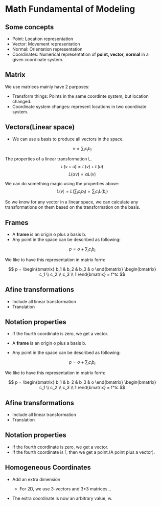 # Math Fundamental of Modeling

## Some concepts

- Point: Location representation
- Vector: Movement representation
- Normal: Orientation representation
- Coordinates: Numerical representation of **point, vector, normal** in a given coordinate system.

## Matrix

We use matrices mainly have 2 purposes:

- Transform things: Points in the same coordinte system, but location changed.
- Coordinate system changes: represent locations in two coordinate system.

## Vectors(Linear space)

- We can use a basis to produce all vectors in the space.

$$v = \sum_i{c_ib_i}$$

The properties of a linear transformation L.
$$L(v+u) = L(v) + L(u)$$
$$L(\alpha v) = \alpha L(v)$$

We can do something magic using the properties above:  
$$L(v) = L(\sum_i{c_ib_i}) = \sum_i{c_iL(b_i)}$$

So we know for any vector in a linear space, we can calculate any transformations on them based on the transformation on the basis.

## Frames

- A **frame** is an origin o plus a basis b.
- Any point in the space can be described as following:  

$$p = o + \sum_i{c_i b_i}$$

We like to have this representation in matrix form:  

$$
p = 
\begin{bmatrix}
b_1 & b_2 & b_3 & o
\end{bmatrix}
\begin{bmatrix}
c_1 \\ 
c_2 \\ 
c_3 \\
1
\end{bmatrix}
= f^tc
$$

## Afine transformations
- Include all linear transformation
- Translation

## Notation properties

- If the fourth coordinate is zero, we get a vector.

- A **frame** is an origin o plus a basis b.
- Any point in the space can be described as following:  

$$p = o + \sum_i{c_i b_i}$$

We like to have this representation in matrix form:  

$$
p = 
\begin{bmatrix}
b_1 & b_2 & b_3 & o
\end{bmatrix}
\begin{bmatrix}
c_1 \\ 
c_2 \\ 
c_3 \\
1
\end{bmatrix}
= f^tc
$$

## Afine transformations
- Include all linear transformation
- Translation

## Notation properties

- If the fourth coordinate is zero, we get a vector.
- If the fourth coordinate is 1, then we get a point.(A point plus a vector).

## Homogeneous Coordinates

- Add an extra dimension
  - For 2D, we use 3-vectors and 3*3 matrices...

- The extra coordinate is now an arbitrary value, w.
